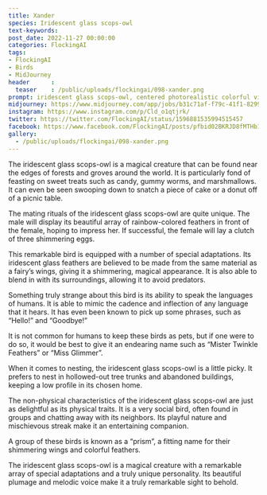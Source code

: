 ```yaml
---
title: Xander
species: Iridescent glass scops-owl
text-keywords: 
post_date: 2022-11-27 00:00:00
categories: FlockingAI
tags:
- FlockingAI
- Birds
- MidJourney 
header      :
  teaser    : /public/uploads/flockingai/098-xander.png
prompt: iridescent glass scops-owl, centered photorealistic colorful vibrant reflective volumetric lighting 8k
midjourney: https://www.midjourney.com/app/jobs/b31c71af-f79c-41f1-8299-8a36b35a1c36
instagram: https://www.instagram.com/p/Cld_o1qtjrk/
twitter: https://twitter.com/FlockingAI/status/1596881535994515457
facebook: https://www.facebook.com/FlockingAI/posts/pfbid02BKRJD8fMTHb15CUmBfF66y8RFkTQasCe9MpeSUPw2QxGbkaUXn9NDkwWXJDVpnZcl
gallery: 
  - /public/uploads/flockingai/098-xander.png
---
```


The iridescent glass scops-owl is a magical creature that can be found near the edges of forests and groves around the world. It is particularly fond of feasting on sweet treats such as candy, gummy worms, and marshmallows. It can even be seen swooping down to snatch a piece of cake or a donut off of a picnic table.

The mating rituals of the iridescent glass scops-owl are quite unique. The male will display its beautiful array of rainbow-colored feathers in front of the female, hoping to impress her. If successful, the female will lay a clutch of three shimmering eggs.

This remarkable bird is equipped with a number of special adaptations. Its iridescent glass feathers are believed to be made from the same material as a fairy’s wings, giving it a shimmering, magical appearance. It is also able to blend in with its surroundings, allowing it to avoid predators.

Something truly strange about this bird is its ability to speak the languages of humans. It is able to mimic the cadence and inflection of any language that it hears. It has even been known to pick up some phrases, such as “Hello!” and “Goodbye!”

It is not common for humans to keep these birds as pets, but if one were to do so, it would be best to give it an endearing name such as “Mister Twinkle Feathers” or “Miss Glimmer”. 

When it comes to nesting, the iridescent glass scops-owl is a little picky. It prefers to nest in hollowed-out tree trunks and abandoned buildings, keeping a low profile in its chosen home.

The non-physical characteristics of the iridescent glass scops-owl are just as delightful as its physical traits. It is a very social bird, often found in groups and chatting away with its neighbors. Its playful nature and mischievous streak make it an entertaining companion.

A group of these birds is known as a “prism”, a fitting name for their shimmering wings and colorful feathers.

The iridescent glass scops-owl is a magical creature with a remarkable array of special adaptations and a truly unique personality. Its beautiful plumage and melodic voice make it a truly remarkable sight to behold.